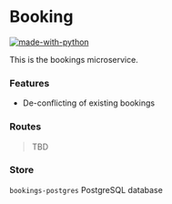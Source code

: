 # Booking
[![made-with-python](https://img.shields.io/badge/Made%20with-Python-1f425f.svg)](https://www.python.org/)

This is the bookings microservice.

### Features
- De-conflicting of existing bookings

### Routes
> TBD

### Store
`bookings-postgres` PostgreSQL database
